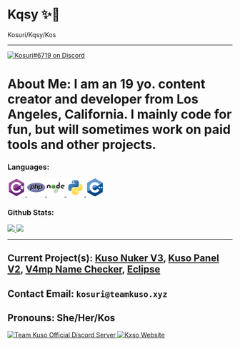 ## <h1>Kqsy ✨🧃</h1>

Kosuri/Kqsy/Kos

-------
<p align="left"> <a href="https://discord.com/users/663912795032780810" target="_blank"> <img src="https://discord.c99.nl/widget/theme-4/663912795032780810.png" alt="Kosuri#6719 on Discord"/> </a>

About Me:
I am an 19 yo. content creator and developer from Los Angeles, California.
I mainly code for fun, but will sometimes work on paid tools and other projects.
=======
<h3 align="left">Languages:</h3>
<p align="left"> <a href="https://docs.microsoft.com/en-us/dotnet/csharp/" target="_blank"> <img src="https://raw.githubusercontent.com/devicons/devicon/master/icons/csharp/csharp-original.svg" alt="C#" width="40" height="40"/> </a> <a href="https://www.php.net/" target="_blank"> <img src="https://raw.githubusercontent.com/devicons/devicon/master/icons/php/php-original.svg" alt="PHP" width="40" height="40"/> </a> <a href="https://nodejs.org/" target="_blank"> <img src="https://raw.githubusercontent.com/devicons/devicon/master/icons/nodejs/nodejs-original-wordmark.svg" alt="NodeJS" width="40" height="40"/> </a> <a href="https://www.python.org" target="_blank"> <img src="https://raw.githubusercontent.com/devicons/devicon/master/icons/python/python-original.svg" alt="Python" width="40" height="40"/> </a> <a href="https://isocpp.org/" target="_blank"> <img src="https://raw.githubusercontent.com/devicons/devicon/master/icons/cplusplus/cplusplus-original.svg" alt="C++" width="40" height="40"/> </a> </p>

<h3 align="left">Github Stats:</h3>
<a href="https://github.com/kqsy" target="_self"> <img src="https://github-readme-stats.vercel.app/api?username=kqsy&&show_icon=true&title_color=faa1ff&icon_color=00FFFF&text_color=00FFFF&bg_color=00000000"/> </a>
<a href="https://github.com/kqsy" target="_self"> <img src="https://github-readme-stats.vercel.app/api/top-langs/?username=kqsy&&show_icon=true&title_color=faa1ff&icon_color=00FFFF&text_color=00FFFF&bg_color=00000000"/> </a>

-------
Current Project(s): [Kuso Nuker V3](https://teamkuso.xyz/nuker), [Kuso Panel V2](https://teamkuso.xyz/api), [V4mp Name Checker](https://v4.kxso.xyz), [Eclipse](https://github.com/EclipseFN)
-------
Contact Email: `kosuri@teamkuso.xyz`
------
Pronouns: She/Her/Kos
-----------------------------------------------------------------------
<p align="left"> <a href="https://teamkuso.xyz/discord/" target="_blank"> <img src="https://discord.com/assets/3437c10597c1526c3dbd98c737c2bcae.svg" alt="Team Kuso Official Discord Server" width="40" height="40"/> </a> <a href="https://kxso.xyz/" target="_blank"> <img src="https://kxso.xyz/assets/icons/Anarchy.png" alt="Kxso Website" width="40" height="40"/> </a>
